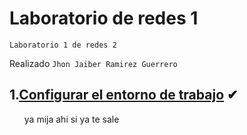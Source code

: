 # Laboratorio de redes 1 
<p><code>Laboratorio 1 de redes 2</code></p>
<p>Realizado <code>Jhon Jaiber Ramirez Guerrero</code>

## 1.[Configurar el entorno de trabajo](#) ✔

<ol type="a">
 ya mija ahi si ya te sale